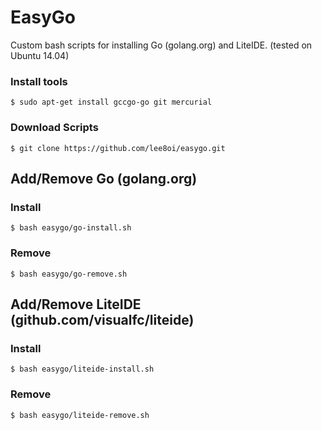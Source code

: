 # EasyGo

Custom bash scripts for installing Go (golang.org) and LiteIDE.
(tested on Ubuntu 14.04)

### Install tools
	$ sudo apt-get install gccgo-go git mercurial

### Download Scripts
	$ git clone https://github.com/lee8oi/easygo.git

## Add/Remove Go (golang.org)

### Install
	$ bash easygo/go-install.sh

### Remove
	$ bash easygo/go-remove.sh

## Add/Remove LiteIDE (github.com/visualfc/liteide)

### Install
	$ bash easygo/liteide-install.sh

### Remove
	$ bash easygo/liteide-remove.sh
